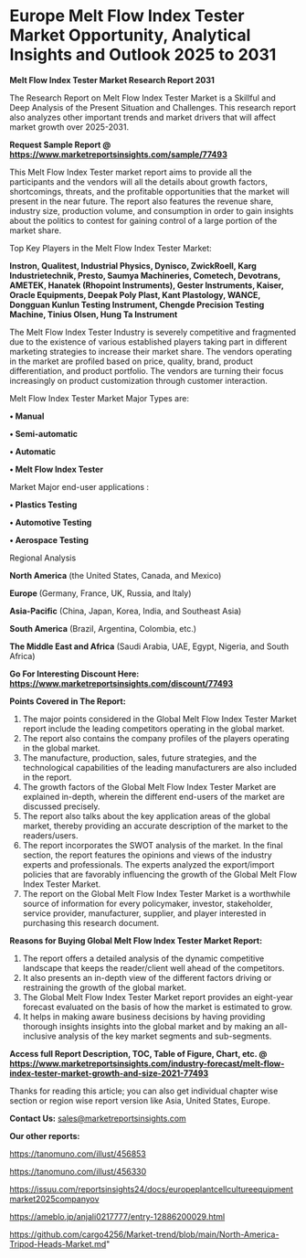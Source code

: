   # Europe Melt Flow Index Tester Market Opportunity, Analytical Insights and Outlook 2025 to 2031

<strong>Melt Flow Index Tester Market Research Report 2031</strong>

The Research Report on Melt Flow Index Tester Market is a Skillful and Deep Analysis of the Present Situation and Challenges. This research report also analyzes other important trends and market drivers that will affect market growth over 2025-2031.

<strong>Request Sample Report @ <a href=https://www.marketreportsinsights.com/sample/77493>https://www.marketreportsinsights.com/sample/77493</a></strong>

This Melt Flow Index Tester market report aims to provide all the participants and the vendors will all the details about growth factors, shortcomings, threats, and the profitable opportunities that the market will present in the near future. The report also features the revenue share, industry size, production volume, and consumption in order to gain insights about the politics to contest for gaining control of a large portion of the market share.

Top Key Players in the Melt Flow Index Tester Market:

<strong>Instron, Qualitest, Industrial Physics, Dynisco, ZwickRoell, Karg Industrietechnik, Presto, Saumya Machineries, Cometech, Devotrans, AMETEK, Hanatek (Rhopoint Instruments), Gester Instruments, Kaiser, Oracle Equipments, Deepak Poly Plast, Kant Plastology, WANCE, Dongguan Kunlun Testing Instrument, Chengde Precision Testing Machine, Tinius Olsen, Hung Ta Instrument</strong>

The Melt Flow Index Tester Industry is severely competitive and fragmented due to the existence of various established players taking part in different marketing strategies to increase their market share. The vendors operating in the market are profiled based on price, quality, brand, product differentiation, and product portfolio. The vendors are turning their focus increasingly on product customization through customer interaction.

Melt Flow Index Tester Market Major Types are:

<strong>• Manual

• Semi-automatic

• Automatic

• Melt Flow Index Tester</strong>

Market Major end-user applications :

<strong>• Plastics Testing

• Automotive Testing

• Aerospace Testing</strong>

Regional Analysis

</u><strong><b>North America</b></strong> (the United States, Canada, and Mexico)

<strong><b>Europe </b></strong>(Germany, France, UK, Russia, and Italy)

<strong><b>Asia-Pacific</b></strong> (China, Japan, Korea, India, and Southeast Asia)

<strong><b>South America</b></strong> (Brazil, Argentina, Colombia, etc.)

<strong><b>The Middle East and Africa</b></strong> (Saudi Arabia, UAE, Egypt, Nigeria, and South Africa)

<strong>Go For Interesting Discount Here: <a href=https://www.marketreportsinsights.com/discount/77493>https://www.marketreportsinsights.com/discount/77493</a></strong>

<strong>Points Covered in The Report:</strong>
<ol>
  <li>The major points considered in the Global Melt Flow Index Tester Market report include the leading competitors operating in the global market.</li>
  <li>The report also contains the company profiles of the players operating in the global market.</li>
  <li>The manufacture, production, sales, future strategies, and the technological capabilities of the leading manufacturers are also included in the report.</li>
  <li>The growth factors of the Global Melt Flow Index Tester Market are explained in-depth, wherein the different end-users of the market are discussed precisely.</li>
  <li>The report also talks about the key application areas of the global market, thereby providing an accurate description of the market to the readers/users.</li>
  <li>The report incorporates the SWOT analysis of the market. In the final section, the report features the opinions and views of the industry experts and professionals. The experts analyzed the export/import policies that are favorably influencing the growth of the Global Melt Flow Index Tester Market.</li>
  <li>The report on the Global Melt Flow Index Tester Market is a worthwhile source of information for every policymaker, investor, stakeholder, service provider, manufacturer, supplier, and player interested in purchasing this research document.</li>
</ol>
<strong>Reasons for Buying Global Melt Flow Index Tester Market Report:</strong>

<ol>
  <li>The report offers a detailed analysis of the dynamic competitive landscape that keeps the reader/client well ahead of the competitors.</li>
  <li>It also presents an in-depth view of the different factors driving or restraining the growth of the global market.</li>
  <li>The Global Melt Flow Index Tester Market report provides an eight-year forecast evaluated on the basis of how the market is estimated to grow.</li>
  <li>It helps in making aware business decisions by having providing thorough insights insights into the global market and by making an all-inclusive analysis of the key market segments and sub-segments.</li>
</ol>
<strong>Access full Report Description, TOC, Table of Figure, Chart, etc. @ <a href=https://www.marketreportsinsights.com/industry-forecast/melt-flow-index-tester-market-growth-and-size-2021-77493>https://www.marketreportsinsights.com/industry-forecast/melt-flow-index-tester-market-growth-and-size-2021-77493</a></strong>


Thanks for reading this article; you can also get individual chapter wise section or region wise report version like Asia, United States, Europe.

<strong>Contact Us:</strong>
sales@marketreportsinsights.com

<strong>Our other reports:</strong>

<a href=https://tanomuno.com/illust/456853>https://tanomuno.com/illust/456853</a>

<a href=https://tanomuno.com/illust/456330>https://tanomuno.com/illust/456330</a>

<a href=https://issuu.com/reportsinsights24/docs/europeplantcellcultureequipmentmarket2025companyov>https://issuu.com/reportsinsights24/docs/europeplantcellcultureequipmentmarket2025companyov</a>

<a href=https://ameblo.jp/anjali0217777/entry-12886200029.html>https://ameblo.jp/anjali0217777/entry-12886200029.html</a>

<a href=https://github.com/cargo4256/Market-trend/blob/main/North-America-Tripod-Heads-Market.md>https://github.com/cargo4256/Market-trend/blob/main/North-America-Tripod-Heads-Market.md</a>"

